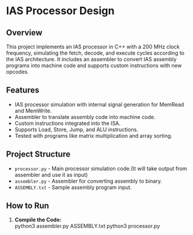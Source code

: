 # IAS Processor Design

## Overview
This project implements an IAS processor in C++ with a 200 MHz clock frequency, simulating the fetch, decode, and execute cycles according to the IAS architecture. It includes an assembler to convert IAS assembly programs into machine code and supports custom instructions with new opcodes.

## Features
- IAS processor simulation with internal signal generation for MemRead and MemWrite.
- Assembler to translate assembly code into machine code.
- Custom instructions integrated into the ISA.
- Supports Load, Store, Jump, and ALU instructions.
- Tested with programs like matrix multiplication and array sorting.

## Project Structure
- `processor.py` - Main processor simulation code.(It will take output from assembler and use it as input)
- `assembler.py` - Assembler for converting assembly to binary.
- `ASSEMBLY.txt` - Sample assembly program input.

## How to Run
1. **Compile the Code:**  
   python3 assembler.py ASSEMBLY.txt
   python3 processor.py 

